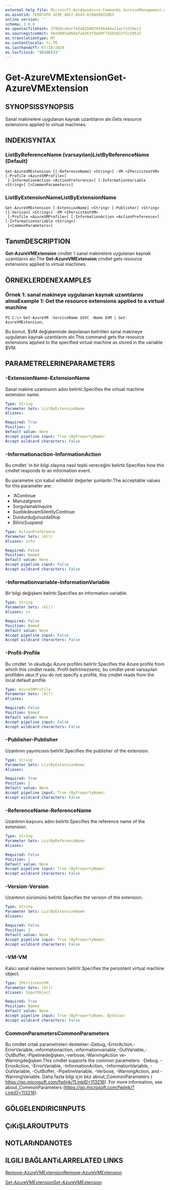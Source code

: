```yaml
---
external help file: Microsoft.WindowsAzure.Commands.ServiceManagement.dll-Help.xml
ms.assetid: 7ED074F0-1E9E-40C2-A543-D19A49831DD3
online version: ''
schema: 2.0.0
ms.openlocfilehash: 2f0b8ca9acfe5a62b002944bd44e11acfcd38ec1
ms.sourcegitcommit: 56ed085a868afa8263f8eb0f755b5822f5c29532
ms.translationtype: MT
ms.contentlocale: tr-TR
ms.lasthandoff: 07/18/2020
ms.locfileid: "94106533"
---
```

# <span data-ttu-id="a331d-101">Get-AzureVMExtension</span><span class="sxs-lookup"><span data-stu-id="a331d-101">Get-AzureVMExtension</span></span>

## <span data-ttu-id="a331d-102">SYNOPSIS</span><span class="sxs-lookup"><span data-stu-id="a331d-102">SYNOPSIS</span></span>
<span data-ttu-id="a331d-103">Sanal makinelere uygulanan kaynak uzantılarını alır.</span><span class="sxs-lookup"><span data-stu-id="a331d-103">Gets resource extensions applied to virtual machines.</span></span>

## <span data-ttu-id="a331d-104">INDEKI</span><span class="sxs-lookup"><span data-stu-id="a331d-104">SYNTAX</span></span>

### <span data-ttu-id="a331d-105">ListByReferenceName (varsayılan)</span><span class="sxs-lookup"><span data-stu-id="a331d-105">ListByReferenceName (Default)</span></span>
```
Get-AzureVMExtension [[-ReferenceName] <String>] -VM <IPersistentVM> [-Profile <AzureSMProfile>]
 [-InformationAction <ActionPreference>] [-InformationVariable <String>] [<CommonParameters>]
```

### <span data-ttu-id="a331d-106">ListByExtensionName</span><span class="sxs-lookup"><span data-stu-id="a331d-106">ListByExtensionName</span></span>
```
Get-AzureVMExtension [-ExtensionName] <String> [-Publisher] <String> [[-Version] <String>] -VM <IPersistentVM>
 [-Profile <AzureSMProfile>] [-InformationAction <ActionPreference>] [-InformationVariable <String>]
 [<CommonParameters>]
```

## <span data-ttu-id="a331d-107">Tanım</span><span class="sxs-lookup"><span data-stu-id="a331d-107">DESCRIPTION</span></span>
<span data-ttu-id="a331d-108">**Get-AzureVMExtension** cmdlet 'i sanal makinelere uygulanan kaynak uzantılarını alır.</span><span class="sxs-lookup"><span data-stu-id="a331d-108">The **Get-AzureVMExtension** cmdlet gets resource extensions applied to virtual machines.</span></span>

## <span data-ttu-id="a331d-109">ÖRNEKLERDEN</span><span class="sxs-lookup"><span data-stu-id="a331d-109">EXAMPLES</span></span>

### <span data-ttu-id="a331d-110">Örnek 1: sanal makineye uygulanan kaynak uzantılarını alma</span><span class="sxs-lookup"><span data-stu-id="a331d-110">Example 1: Get the resource extensions applied to a virtual machine</span></span>
```
PS C:\> Get-AzureVM -ServiceName $SVC -Name $VM | Get-AzureVMExtension;
```

<span data-ttu-id="a331d-111">Bu komut, $VM değişkeninde depolanan belirtilen sanal makineye uygulanan kaynak uzantılarını alır.</span><span class="sxs-lookup"><span data-stu-id="a331d-111">This command gets the resource extensions applied to the specified virtual machine as stored in the variable $VM.</span></span>

## <span data-ttu-id="a331d-112">PARAMETRELERINE</span><span class="sxs-lookup"><span data-stu-id="a331d-112">PARAMETERS</span></span>

### <span data-ttu-id="a331d-113">-ExtensionName</span><span class="sxs-lookup"><span data-stu-id="a331d-113">-ExtensionName</span></span>
<span data-ttu-id="a331d-114">Sanal makine uzantısının adını belirtir.</span><span class="sxs-lookup"><span data-stu-id="a331d-114">Specifies the virtual machine extension name.</span></span>

```yaml
Type: String
Parameter Sets: ListByExtensionName
Aliases: 

Required: True
Position: 1
Default value: None
Accept pipeline input: True (ByPropertyName)
Accept wildcard characters: False
```

### <span data-ttu-id="a331d-115">-Informationaction</span><span class="sxs-lookup"><span data-stu-id="a331d-115">-InformationAction</span></span>
<span data-ttu-id="a331d-116">Bu cmdlet 'in bir bilgi olayına nasıl tepki vereceğini belirtir.</span><span class="sxs-lookup"><span data-stu-id="a331d-116">Specifies how this cmdlet responds to an information event.</span></span>

<span data-ttu-id="a331d-117">Bu parametre için kabul edilebilir değerler şunlardır:</span><span class="sxs-lookup"><span data-stu-id="a331d-117">The acceptable values for this parameter are:</span></span>

- <span data-ttu-id="a331d-118">'A</span><span class="sxs-lookup"><span data-stu-id="a331d-118">Continue</span></span>
- <span data-ttu-id="a331d-119">Manıza</span><span class="sxs-lookup"><span data-stu-id="a331d-119">Ignore</span></span>
- <span data-ttu-id="a331d-120">Sorgulamak</span><span class="sxs-lookup"><span data-stu-id="a331d-120">Inquire</span></span>
- <span data-ttu-id="a331d-121">Sustlıkdevam</span><span class="sxs-lookup"><span data-stu-id="a331d-121">SilentlyContinue</span></span>
- <span data-ttu-id="a331d-122">Durdurduğunuzda</span><span class="sxs-lookup"><span data-stu-id="a331d-122">Stop</span></span>
- <span data-ttu-id="a331d-123">Biliriz</span><span class="sxs-lookup"><span data-stu-id="a331d-123">Suspend</span></span>

```yaml
Type: ActionPreference
Parameter Sets: (All)
Aliases: infa

Required: False
Position: Named
Default value: None
Accept pipeline input: False
Accept wildcard characters: False
```

### <span data-ttu-id="a331d-124">-Informationvariable</span><span class="sxs-lookup"><span data-stu-id="a331d-124">-InformationVariable</span></span>
<span data-ttu-id="a331d-125">Bir bilgi değişkeni belirtir.</span><span class="sxs-lookup"><span data-stu-id="a331d-125">Specifies an information variable.</span></span>

```yaml
Type: String
Parameter Sets: (All)
Aliases: iv

Required: False
Position: Named
Default value: None
Accept pipeline input: False
Accept wildcard characters: False
```

### <span data-ttu-id="a331d-126">-Profil</span><span class="sxs-lookup"><span data-stu-id="a331d-126">-Profile</span></span>
<span data-ttu-id="a331d-127">Bu cmdlet 'in okuduğu Azure profilini belirtir.</span><span class="sxs-lookup"><span data-stu-id="a331d-127">Specifies the Azure profile from which this cmdlet reads.</span></span>
<span data-ttu-id="a331d-128">Profil belirtmezseniz, bu cmdlet yerel varsayılan profilden okur.</span><span class="sxs-lookup"><span data-stu-id="a331d-128">If you do not specify a profile, this cmdlet reads from the local default profile.</span></span>

```yaml
Type: AzureSMProfile
Parameter Sets: (All)
Aliases: 

Required: False
Position: Named
Default value: None
Accept pipeline input: False
Accept wildcard characters: False
```

### <span data-ttu-id="a331d-129">-Publisher</span><span class="sxs-lookup"><span data-stu-id="a331d-129">-Publisher</span></span>
<span data-ttu-id="a331d-130">Uzantının yayımcısını belirtir.</span><span class="sxs-lookup"><span data-stu-id="a331d-130">Specifies the publisher of the extension.</span></span>

```yaml
Type: String
Parameter Sets: ListByExtensionName
Aliases: 

Required: True
Position: 2
Default value: None
Accept pipeline input: True (ByPropertyName)
Accept wildcard characters: False
```

### <span data-ttu-id="a331d-131">-ReferenceName</span><span class="sxs-lookup"><span data-stu-id="a331d-131">-ReferenceName</span></span>
<span data-ttu-id="a331d-132">Uzantının başvuru adını belirtir.</span><span class="sxs-lookup"><span data-stu-id="a331d-132">Specifies the reference name of the extension.</span></span>

```yaml
Type: String
Parameter Sets: ListByReferenceName
Aliases: 

Required: False
Position: 1
Default value: None
Accept pipeline input: True (ByPropertyName)
Accept wildcard characters: False
```

### <span data-ttu-id="a331d-133">-Version</span><span class="sxs-lookup"><span data-stu-id="a331d-133">-Version</span></span>
<span data-ttu-id="a331d-134">Uzantının sürümünü belirtir.</span><span class="sxs-lookup"><span data-stu-id="a331d-134">Specifies the version of the extension.</span></span>

```yaml
Type: String
Parameter Sets: ListByExtensionName
Aliases: 

Required: False
Position: 3
Default value: None
Accept pipeline input: True (ByPropertyName)
Accept wildcard characters: False
```

### <span data-ttu-id="a331d-135">-VM</span><span class="sxs-lookup"><span data-stu-id="a331d-135">-VM</span></span>
<span data-ttu-id="a331d-136">Kalıcı sanal makine nesnesini belirtir.</span><span class="sxs-lookup"><span data-stu-id="a331d-136">Specifies the persistent virtual machine object.</span></span>

```yaml
Type: IPersistentVM
Parameter Sets: (All)
Aliases: InputObject

Required: True
Position: Named
Default value: None
Accept pipeline input: True (ByPropertyName, ByValue)
Accept wildcard characters: False
```

### <span data-ttu-id="a331d-137">CommonParameters</span><span class="sxs-lookup"><span data-stu-id="a331d-137">CommonParameters</span></span>
<span data-ttu-id="a331d-138">Bu cmdlet ortak parametreleri destekler:-Debug,-ErrorAction,-ErrorVariable,-ınformationaction,-ınformationvariable,-OutVariable,-OutBuffer,-Pipelinedeğişken,-verbose,-WarningAction ve-Warningdeğişken.</span><span class="sxs-lookup"><span data-stu-id="a331d-138">This cmdlet supports the common parameters: -Debug, -ErrorAction, -ErrorVariable, -InformationAction, -InformationVariable, -OutVariable, -OutBuffer, -PipelineVariable, -Verbose, -WarningAction, and -WarningVariable.</span></span> <span data-ttu-id="a331d-139">Daha fazla bilgi için bkz about_CommonParameters ( https://go.microsoft.com/fwlink/?LinkID=113216) .</span><span class="sxs-lookup"><span data-stu-id="a331d-139">For more information, see about_CommonParameters (https://go.microsoft.com/fwlink/?LinkID=113216).</span></span>

## <span data-ttu-id="a331d-140">GÖLGELENDIRICI</span><span class="sxs-lookup"><span data-stu-id="a331d-140">INPUTS</span></span>

## <span data-ttu-id="a331d-141">ÇıKıŞLAR</span><span class="sxs-lookup"><span data-stu-id="a331d-141">OUTPUTS</span></span>

## <span data-ttu-id="a331d-142">NOTLARıNDA</span><span class="sxs-lookup"><span data-stu-id="a331d-142">NOTES</span></span>

## <span data-ttu-id="a331d-143">ILGILI BAĞLANTıLAR</span><span class="sxs-lookup"><span data-stu-id="a331d-143">RELATED LINKS</span></span>

[<span data-ttu-id="a331d-144">Remove-AzureVMExtension</span><span class="sxs-lookup"><span data-stu-id="a331d-144">Remove-AzureVMExtension</span></span>](./Remove-AzureVMExtension.md)

[<span data-ttu-id="a331d-145">Set-AzureVMExtension</span><span class="sxs-lookup"><span data-stu-id="a331d-145">Set-AzureVMExtension</span></span>](./Set-AzureVMExtension.md)


